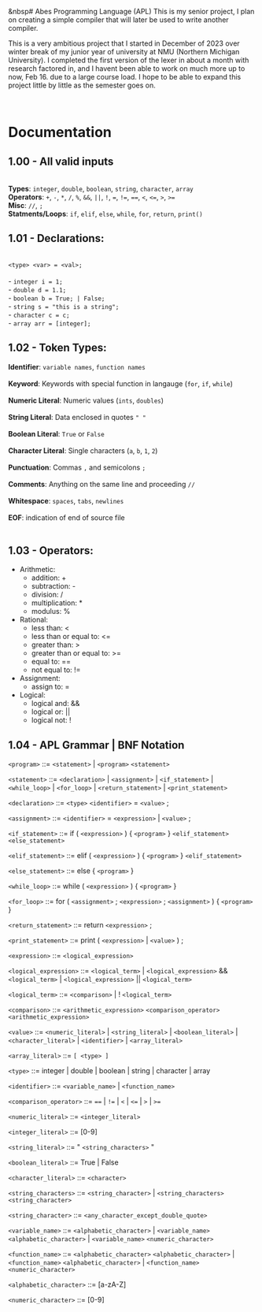 &nbsp# Abes Programming Language (APL)
This is my senior project, I plan on creating a simple compiler that will later be used to write another compiler. 

This is a very ambitious project that I started in December of 2023 over winter break of my junior year of university at NMU (Northern Michigan University). I completed the first version of the lexer in about a month with research factored in, and I havent been able to work on much more up to now, Feb 16. due to a large course load. I hope to be able to expand this project little by little as the semester goes on.

<br>

# Documentation

## 1.00 - All valid inputs
<br> **Types**: `integer`, `double`, `boolean`, `string`, `character`, `array`
<br> **Operators**: `+`, `-`, `*`, `/`, `%`, `&&`, `||`, `!`, `=`, `!=`, `==`, `<`, `<=`, `>`, `>=`
<br> **Misc**: `//`, `;`
<br> **Statments/Loops**: `if`, `elif`, `else`, `while`, `for`, `return`, `print()`



## 1.01 - Declarations:
<br> `<type> <var> = <val>;`
<br><br>-  `integer i = 1;`
<br>- `double d = 1.1;`
<br>- `boolean b = True; | False;`
<br>- `string s = "this is a string";`
<br>- `character c = c;`
<br>- `array arr = [integer];`
<br>

## 1.02 - Token Types:
**Identifier**: `variable names`, `function names` <br><br>
**Keyword**: Keywords with special function in langauge (`for`, `if`, `while`) <br><br>
**Numeric Literal**: Numeric values (`ints`, `doubles`)<br><br>
**String Literal**: Data enclosed in quotes `" "` <br><br>
**Boolean Literal**: `True` or `False`<br><br>
**Character Literal**: Single characters (`a`, `b`, `1`, `2`)<br><br>
**Punctuation**: Commas `,` and semicolons `;`<br><br>
**Comments**: Anything on the same line and proceeding `//`<br><br>
**Whitespace**: `spaces`, `tabs`, `newlines`<br><br>
**EOF**: indication of end of source file<br><br>


## 1.03 - Operators:
- Arithmetic:
    - addition: +
    - subtraction: -
    - division: /
    - multiplication: *
    - modulus: %
- Rational:
    - less than: <
    - less than or equal to: <=
    - greater than: >
    - greater than or equal to: >=
    - equal to: ==
    - not equal to: != 
- Assignment:
    - assign to: = 
- Logical:
    - logical and: &&
    - logical or: ||
    - logical not: ! <br>



## 1.04 - APL Grammar | BNF Notation
`<program>` ::= `<statement>` | `<program>` `<statement>`

`<statement>` ::= `<declaration>` | `<assignment>` | `<if_statement>` | `<while_loop>` | `<for_loop>` | `<return_statement>` | `<print_statement>` 

`<declaration>` ::= `<type>` `<identifier>` = `<value>` ; 

`<assignment>` ::= `<identifier>` = `<expression>` | `<value>` ; 

`<if_statement>` ::= if ( `<expression>` ) { `<program>` } `<elif_statement>` `<else_statement>`

`<elif_statement>` ::= elif ( `<expression>` ) { `<program>` } `<elif_statement>`

`<else_statement>` ::= else { `<program>` }

`<while_loop>` ::= while ( `<expression>` ) { `<program>` } 

`<for_loop>` ::= for ( `<assignment>` ; `<expression>` ; `<assignment>` ) { `<program>` } 

`<return_statement>` ::= return `<expression>` ; 

`<print_statement>` ::= print ( `<expression>` | `<value>` ) ; 

`<expression>` ::= `<logical_expression>` 

`<logical_expression>` ::= `<logical_term>` | `<logical_expression>` && `<logical_term>` | `<logical_expression>` || `<logical_term>` 

`<logical_term>` ::= `<comparison>` | ! `<logical_term>`

`<comparison>` ::= `<arithmetic_expression>` `<comparison_operator>` `<arithmetic_expression>` 

`<value>` ::= `<numeric_literal>` | `<string_literal>` | `<boolean_literal>` | `<character_literal>` | `<identifier>` | `<array_literal>`

`<array_literal>` ::= `[ <type> ]` 

`<type>` ::= integer | double | boolean | string | character | array 

`<identifier>` ::= `<variable_name>` | `<function_name>`

`<comparison_operator>` ::= `==` | `!=` | `<` | `<=` | `>` | `>=`

`<numeric_literal>` ::= `<integer_literal>`

`<integer_literal>` ::= [0-9]

`<string_literal>` ::= " `<string_characters>` " 

`<boolean_literal>` ::= True | False 

`<character_literal>` ::= `<character>` 

`<string_characters>` ::= `<string_character>` | `<string_characters>` `<string_character>` 

`<string_character>` ::= `<any_character_except_double_quote>`

`<variable_name>` ::= `<alphabetic_character>` | `<variable_name>` `<alphabetic_character>` | `<variable_name>` `<numeric_character>`

`<function_name>` ::= `<alphabetic_character>` `<alphabetic_character>` | `<function_name>` `<alphabetic_character>` | `<function_name>` `<numeric_character>` 

`<alphabetic_character>` ::= [a-zA-Z]

`<numeric_character>` ::= [0-9]

